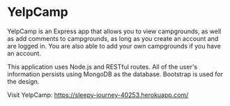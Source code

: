 # YelpCamp

YelpCamp is an Express app that allows you to view campgrounds, as well as add comments to campgrounds, as long as you create an account and are logged in. You are also able to add your own campgrounds if you have an account.

This application uses Node.js and RESTful routes. All of the user's information persists using MongoDB as the database. Bootstrap is used for the design.

Visit YelpCamp: https://sleepy-journey-40253.herokuapp.com/
